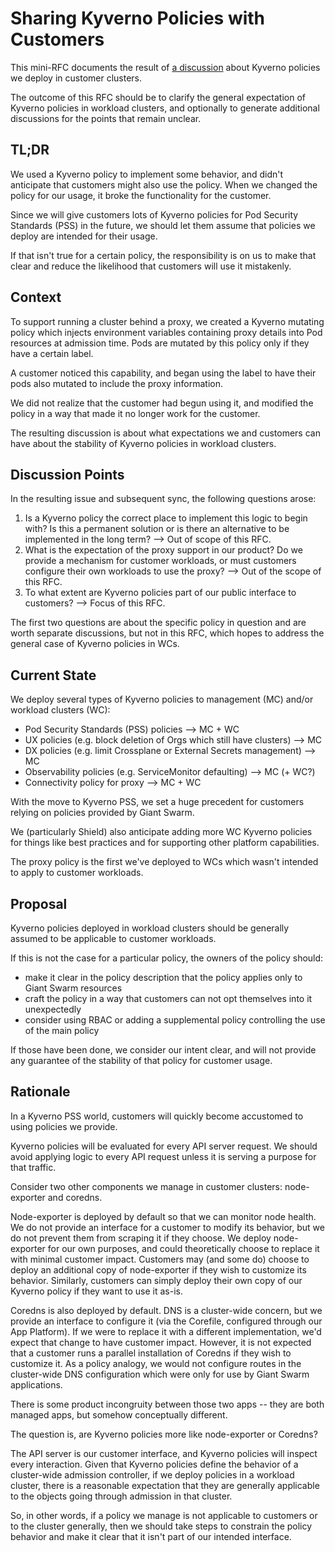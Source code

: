 # Sharing Kyverno Policies with Customers

This mini-RFC documents the result of [a discussion](https://github.com/giantswarm/giantswarm/issues/26365) about Kyverno policies we deploy in customer clusters.

The outcome of this RFC should be to clarify the general expectation of Kyverno policies in workload clusters, and optionally to generate additional discussions for the points that remain unclear.

## TL;DR

We used a Kyverno policy to implement some behavior, and didn't anticipate that customers might also use the policy. When we changed the policy for our usage, it broke the functionality for the customer.

Since we will give customers lots of Kyverno policies for Pod Security Standards (PSS) in the future, we should let them assume that policies we deploy are intended for their usage.

If that isn't true for a certain policy, the responsibility is on us to make that clear and reduce the likelihood that customers will use it mistakenly.

## Context

To support running a cluster behind a proxy, we created a Kyverno mutating policy which injects environment variables containing proxy details into Pod resources at admission time.
Pods are mutated by this policy only if they have a certain label.

A customer noticed this capability, and began using the label to have their pods also mutated to include the proxy information.

We did not realize that the customer had begun using it, and modified the policy in a way that made it no longer work for the customer.

The resulting discussion is about what expectations we and customers can have about the stability of Kyverno policies in workload clusters.

## Discussion Points

In the resulting issue and subsequent sync, the following questions arose:

1. Is a Kyverno policy the correct place to implement this logic to begin with? Is this a permanent solution or is there an alternative to be implemented in the long term? --> Out of scope of this RFC.
1. What is the expectation of the proxy support in our product? Do we provide a mechanism for customer workloads, or must customers configure their own workloads to use the proxy? --> Out of the scope of this RFC.
1. To what extent are Kyverno policies part of our public interface to customers? --> Focus of this RFC.

The first two questions are about the specific policy in question and are worth separate discussions, but not in this RFC, which hopes to address the general case of Kyverno policies in WCs.

## Current State

We deploy several types of Kyverno policies to management (MC) and/or workload clusters (WC):

- Pod Security Standards (PSS) policies --> MC + WC
- UX policies (e.g. block deletion of Orgs which still have clusters) --> MC
- DX policies (e.g. limit Crossplane or External Secrets management) --> MC
- Observability policies (e.g. ServiceMonitor defaulting) --> MC (+ WC?)
- Connectivity policy for proxy --> MC + WC

With the move to Kyverno PSS, we set a huge precedent for customers relying on policies provided by Giant Swarm.

We (particularly Shield) also anticipate adding more WC Kyverno policies for things like best practices and for supporting other platform capabilities.

The proxy policy is the first we've deployed to WCs which wasn't intended to apply to customer workloads.

## Proposal

Kyverno policies deployed in workload clusters should be generally assumed to be applicable to customer workloads.

If this is not the case for a particular policy, the owners of the policy should:

- make it clear in the policy description that the policy applies only to Giant Swarm resources
- craft the policy in a way that customers can not opt themselves into it unexpectedly
- consider using RBAC or adding a supplemental policy controlling the use of the main policy

If those have been done, we consider our intent clear, and will not provide any guarantee of the stability of that policy for customer usage.

## Rationale

In a Kyverno PSS world, customers will quickly become accustomed to using policies we provide.

Kyverno policies will be evaluated for every API server request. We should avoid applying logic to every API request unless it is serving a purpose for that traffic.

Consider two other components we manage in customer clusters: node-exporter and coredns.

Node-exporter is deployed by default so that we can monitor node health. We do not provide an interface for a customer to modify its behavior, but we do not prevent them from scraping it if they choose. We deploy node-exporter for our own purposes, and could theoretically choose to replace it with minimal customer impact. Customers may (and some do) choose to deploy an additional copy of node-exporter if they wish to customize its behavior. Similarly, customers can simply deploy their own copy of our Kyverno policy if they want to use it as-is.

Coredns is also deployed by default. DNS is a cluster-wide concern, but we provide an interface to configure it (via the Corefile, configured through our App Platform). If we were to replace it with a different implementation, we'd expect that change to have customer impact. However, it is not expected that a customer runs a parallel installation of Coredns if they wish to customize it. As a policy analogy, we would not configure routes in the cluster-wide DNS configuration which were only for use by Giant Swarm applications.

There is some product incongruity between those two apps -- they are both managed apps, but somehow conceptually different.

The question is, are Kyverno policies more like node-exporter or Coredns?

The API server is our customer interface, and Kyverno policies will inspect every interaction. Given that Kyverno policies define the behavior of a cluster-wide admission controller, if we deploy policies in a workload cluster, there is a reasonable expectation that they are generally applicable to the objects going through admission in that cluster.

So, in other words, if a policy we manage is not applicable to customers or to the cluster generally, then we should take steps to constrain the policy behavior and make it clear that it isn't part of our intended interface.
